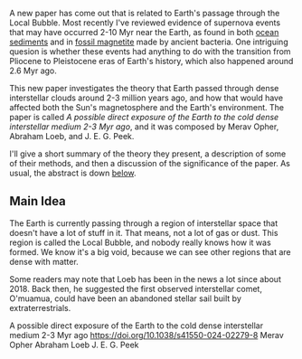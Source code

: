 

A new paper has come out that is related to Earth's passage through the Local Bubble.  Most recently I've reviewed evidence of supernova events that may have occurred 2-10 Myr near the Earth, as found in both [ocean sediments](LINK) and in [fossil magnetite](LINK) made by ancient bacteria.  One intriguing quesion is whether these events had anything to do with the transition from Pliocene to Pleistocene eras of Earth's history, which also happened around 2.6 Myr ago.

This new paper investigates the theory that Earth passed through dense interstellar clouds around 2-3 million years ago, and how that would have affected both the Sun's magnetosphere and the Earth's environment.  The paper is called _A possible direct exposure of the Earth to the cold dense interstellar medium 2-3 Myr ago_, and it was composed by Merav Opher, Abraham Loeb, and J. E. G. Peek.

I'll give a short summary of the theory they present, a description of some of their methods, and then a discussion of the significance of the paper.  As usual, the abstract is down [below](LINK).

## Main Idea

The Earth is currently passing through a region of interstellar space that doesn't have a lot of stuff in it.  That means, not a lot of gas or dust.  This region is called the Local Bubble, and nobody really knows how it was formed.  We know it's a big void, because we can see other regions that are dense with matter.



Some readers may note that Loeb has been in the news a lot since about 2018.  Back then, he suggested the first observed interstellar comet, O'muamua, could have been an abandoned stellar sail built by extraterrestrials.





<note>

A possible direct exposure of the Earth to the cold dense interstellar medium 2-3 Myr ago
https://doi.org/10.1038/s41550-024-02279-8
Merav Opher
Abraham Loeb
J. E. G. Peek
